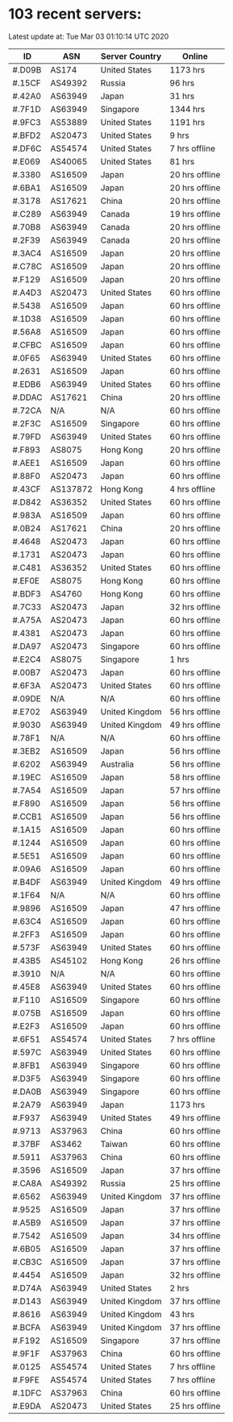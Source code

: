 # 103 recent servers:

Latest update at: Tue Mar 03 01:10:14 UTC 2020

| ID | ASN | Server Country | Online |
| -- | --- | -------------- | ------ |
| #.D09B | AS174 | United States | 1173 hrs |
| #.15CF | AS49392 | Russia | 96 hrs |
| #.42A0 | AS63949 | Japan | 31 hrs |
| #.7F1D | AS63949 | Singapore | 1344 hrs |
| #.9FC3 | AS53889 | United States | 1191 hrs |
| #.BFD2 | AS20473 | United States | 9 hrs |
| #.DF6C | AS54574 | United States | 7 hrs offline |
| #.E069 | AS40065 | United States | 81 hrs |
| #.3380 | AS16509 | Japan | 20 hrs offline |
| #.6BA1 | AS16509 | Japan | 20 hrs offline |
| #.3178 | AS17621 | China | 20 hrs offline |
| #.C289 | AS63949 | Canada | 19 hrs offline |
| #.70B8 | AS63949 | Canada | 20 hrs offline |
| #.2F39 | AS63949 | Canada | 20 hrs offline |
| #.3AC4 | AS16509 | Japan | 20 hrs offline |
| #.C78C | AS16509 | Japan | 20 hrs offline |
| #.F129 | AS16509 | Japan | 20 hrs offline |
| #.A4D3 | AS20473 | United States | 60 hrs offline |
| #.5438 | AS16509 | Japan | 60 hrs offline |
| #.1D38 | AS16509 | Japan | 60 hrs offline |
| #.56A8 | AS16509 | Japan | 60 hrs offline |
| #.CFBC | AS16509 | Japan | 60 hrs offline |
| #.0F65 | AS63949 | United States | 60 hrs offline |
| #.2631 | AS16509 | Japan | 60 hrs offline |
| #.EDB6 | AS63949 | United States | 60 hrs offline |
| #.DDAC | AS17621 | China | 20 hrs offline |
| #.72CA | N/A | N/A | 60 hrs offline |
| #.2F3C | AS16509 | Singapore | 60 hrs offline |
| #.79FD | AS63949 | United States | 60 hrs offline |
| #.F893 | AS8075 | Hong Kong | 20 hrs offline |
| #.AEE1 | AS16509 | Japan | 60 hrs offline |
| #.88F0 | AS20473 | Japan | 60 hrs offline |
| #.43CF | AS137872 | Hong Kong | 4 hrs offline |
| #.D842 | AS36352 | United States | 60 hrs offline |
| #.983A | AS16509 | Japan | 60 hrs offline |
| #.0B24 | AS17621 | China | 20 hrs offline |
| #.4648 | AS20473 | Japan | 60 hrs offline |
| #.1731 | AS20473 | Japan | 60 hrs offline |
| #.C481 | AS36352 | United States | 60 hrs offline |
| #.EF0E | AS8075 | Hong Kong | 60 hrs offline |
| #.BDF3 | AS4760 | Hong Kong | 60 hrs offline |
| #.7C33 | AS20473 | Japan | 32 hrs offline |
| #.A75A | AS20473 | Japan | 60 hrs offline |
| #.4381 | AS20473 | Japan | 60 hrs offline |
| #.DA97 | AS20473 | Singapore | 60 hrs offline |
| #.E2C4 | AS8075 | Singapore | 1 hrs |
| #.00B7 | AS20473 | Japan | 60 hrs offline |
| #.6F3A | AS20473 | United States | 60 hrs offline |
| #.09DE | N/A | N/A | 60 hrs offline |
| #.E702 | AS63949 | United Kingdom | 56 hrs offline |
| #.9030 | AS63949 | United Kingdom | 49 hrs offline |
| #.78F1 | N/A | N/A | 60 hrs offline |
| #.3EB2 | AS16509 | Japan | 56 hrs offline |
| #.6202 | AS63949 | Australia | 56 hrs offline |
| #.19EC | AS16509 | Japan | 58 hrs offline |
| #.7A54 | AS16509 | Japan | 57 hrs offline |
| #.F890 | AS16509 | Japan | 56 hrs offline |
| #.CCB1 | AS16509 | Japan | 56 hrs offline |
| #.1A15 | AS16509 | Japan | 60 hrs offline |
| #.1244 | AS16509 | Japan | 60 hrs offline |
| #.5E51 | AS16509 | Japan | 60 hrs offline |
| #.09A6 | AS16509 | Japan | 60 hrs offline |
| #.B4DF | AS63949 | United Kingdom | 49 hrs offline |
| #.1F64 | N/A | N/A | 60 hrs offline |
| #.9896 | AS16509 | Japan | 47 hrs offline |
| #.63C4 | AS16509 | Japan | 60 hrs offline |
| #.2FF3 | AS16509 | Japan | 60 hrs offline |
| #.573F | AS63949 | United States | 60 hrs offline |
| #.43B5 | AS45102 | Hong Kong | 26 hrs offline |
| #.3910 | N/A | N/A | 60 hrs offline |
| #.45E8 | AS63949 | United States | 60 hrs offline |
| #.F110 | AS16509 | Singapore | 60 hrs offline |
| #.075B | AS16509 | Japan | 60 hrs offline |
| #.E2F3 | AS16509 | Japan | 60 hrs offline |
| #.6F51 | AS54574 | United States | 7 hrs offline |
| #.597C | AS63949 | United States | 60 hrs offline |
| #.8FB1 | AS63949 | Singapore | 60 hrs offline |
| #.D3F5 | AS63949 | Singapore | 60 hrs offline |
| #.DA0B | AS63949 | Singapore | 60 hrs offline |
| #.2A79 | AS63949 | Japan | 1173 hrs |
| #.F937 | AS63949 | United States | 49 hrs offline |
| #.9713 | AS37963 | China | 60 hrs offline |
| #.37BF | AS3462 | Taiwan | 60 hrs offline |
| #.5911 | AS37963 | China | 60 hrs offline |
| #.3596 | AS16509 | Japan | 37 hrs offline |
| #.CA8A | AS49392 | Russia | 25 hrs offline |
| #.6562 | AS63949 | United Kingdom | 37 hrs offline |
| #.9525 | AS16509 | Japan | 37 hrs offline |
| #.A5B9 | AS16509 | Japan | 37 hrs offline |
| #.7542 | AS16509 | Japan | 34 hrs offline |
| #.6B05 | AS16509 | Japan | 37 hrs offline |
| #.CB3C | AS16509 | Japan | 37 hrs offline |
| #.4454 | AS16509 | Japan | 32 hrs offline |
| #.D74A | AS63949 | United States | 2 hrs |
| #.D143 | AS63949 | United Kingdom | 37 hrs offline |
| #.8616 | AS63949 | United Kingdom | 43 hrs |
| #.BCFA | AS63949 | United Kingdom | 37 hrs offline |
| #.F192 | AS16509 | Singapore | 37 hrs offline |
| #.9F1F | AS37963 | China | 60 hrs offline |
| #.0125 | AS54574 | United States | 7 hrs offline |
| #.F9FE | AS54574 | United States | 7 hrs offline |
| #.1DFC | AS37963 | China | 60 hrs offline |
| #.E9DA | AS20473 | United States | 25 hrs offline |

